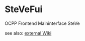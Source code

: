 # SteVeFui
OCPP Frontend Maininterface SteVe

see also: [external Wiki](http://fuidoc.webseitekaufen.de/index.php?title=Installation/SteVeFui)
